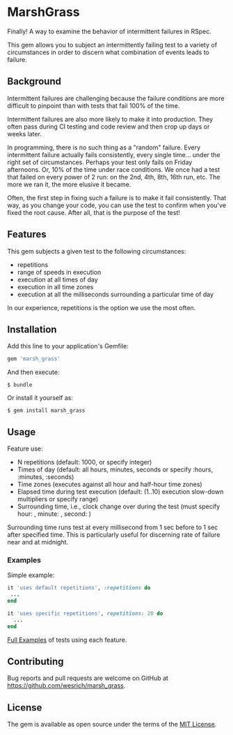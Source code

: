 # MarshGrass

Finally! A way to examine the behavior of intermittent failures in RSpec.

This gem allows you to subject an intermittently failing test to a variety of circumstances in order to discern what combination of events leads to failure.

## Background

Intermittent failures are challenging because the failure conditions are more difficult to pinpoint than with tests that fail 100% of the time.

Intermittent failures are also more likely to make it into production. They often pass during CI testing and code review and then crop up days or weeks later.

In programming, there is no such thing as a "random" failure. Every intermittent failure actually fails consistently, every single time... under the right set of circumstances. Perhaps your test only fails on Friday afternoons. Or, 10% of the time under race conditions. We once had a test that failed on every power of 2 run: on the 2nd, 4th, 8th, 16th run, etc. The more we ran it, the more elusive it became.

Often, the first step in fixing such a failure is to make it fail consistently. That way, as you change your code, you can use the test to confirm when you've fixed the root cause. After all, that is the purpose of the test!

## Features
This gem subjects a given test to the following circumstances:
- repetitions
- range of speeds in execution
- execution at all times of day
- execution in all time zones
- execution at all the milliseconds surrounding a particular time of day

In our experience, repetitions is the option we use the most often.

## Installation

Add this line to your application's Gemfile:

```ruby
gem 'marsh_grass'
```

And then execute:

    $ bundle

Or install it yourself as:

    $ gem install marsh_grass

## Usage
Feature use:
- N repetitions (default: 1000, or specify integer)
- Times of day (default: all hours, minutes, seconds or specify :hours, :minutes, :seconds)
- Time zones (executes against all hour and half-hour time zones)
- Elapsed time during test execution (default: (1..10) execution slow-down multipliers or specify range)
- Surrounding time, i.e., clock change over during the test (must specify hour: <integer>, minute: <integer>, second: <integer>)

Surrounding time runs test at every millisecond from 1 sec before to 1 sec after specified time. This is particularly useful for discerning rate of failure near and at midnight.

### Examples
Simple example:
```ruby
it 'uses default repetitions', :repetitions do
 ...
end

it 'uses specific repetitions', repetitions: 20 do
  ...
end
```
[Full Examples](./spec/marsh_grass_spec.rb) of tests using each feature.

## Contributing

Bug reports and pull requests are welcome on GitHub at https://github.com/wesrich/marsh_grass.

## License

The gem is available as open source under the terms of the [MIT License](http://opensource.org/licenses/MIT).

